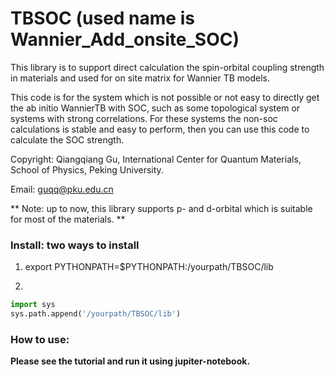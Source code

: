 # TBSOC (used name is Wannier_Add_onsite_SOC)
This library is to support direct calculation the  spin-orbital coupling strength in materials and used for on site matrix for Wannier TB models.

This code is for the system which is not possible or not easy to directly get the ab initio WannierTB with SOC, such as some topological system or systems with strong correlations. For these systems the non-soc calculations is stable and easy to perform, then you can use this code to calculate the SOC strength.

Copyright: Qiangqiang Gu, International Center for Quantum Materials, School of Physics, Peking University. 

Email:     guqq@pku.edu.cn

**
Note: up to now, this library supports p- and d-orbital which is suitable for most of the materials.
**

### Install: two ways to install
1. export PYTHONPATH=$PYTHONPATH:/yourpath/TBSOC/lib

2. 
```python
import sys
sys.path.append('/yourpath/TBSOC/lib')
```

### How to use:
  **Please see the tutorial and run it using jupiter-notebook.**

